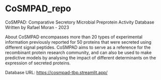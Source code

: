 # CoSMPAD_repo

CoSMPAD: Comparative Secretory Microbial Preprotein Activity Database
Written by Rafael Moran - 2023

About
CoSMPAD encompasses more than 20 types of experimental information previously reported for 50 proteins that were secreted using different signal peptides. CoSMPAD aims to serve as a reference for the recombinant protein research community, and can also be used to make predictive models by analysing the impact of different determinants on the expression of secreted proteins.

Database URL: https://cosmpad-tbp.streamlit.app/
